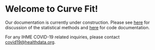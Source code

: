 # Welcome to Curve Fit!

Our documentation is currently under construction. Please see [here](methods.md)
for discussion of the statistical methods and [here](code.md) for code documentation.

For any IHME COVID-19 related inquiries, please contact
 [covid19@healthdata.org](mailto:covid19@healthdata.org).

